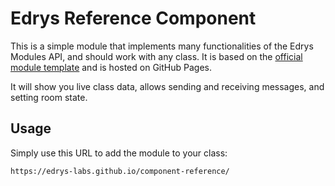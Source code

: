 # Edrys Reference Component

This is a simple module that implements many functionalities of the Edrys Modules API, and should work with any class. It is based on the [official module template](https://github.com/edrys-org/module) and is hosted on GitHub Pages.

It will show you live class data, allows sending and receiving messages, and setting room state.

## Usage

Simply use this URL to add the module to your class:

```
https://edrys-labs.github.io/component-reference/
```
